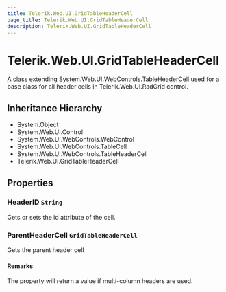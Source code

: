 ```yaml
---
title: Telerik.Web.UI.GridTableHeaderCell
page_title: Telerik.Web.UI.GridTableHeaderCell
description: Telerik.Web.UI.GridTableHeaderCell
---
```


# Telerik.Web.UI.GridTableHeaderCell

A class extending System.Web.UI.WebControls.TableHeaderCell used for a base class for all header cells in Telerik.Web.UI.RadGrid control.

## Inheritance Hierarchy

* System.Object
* System.Web.UI.Control
* System.Web.UI.WebControls.WebControl
* System.Web.UI.WebControls.TableCell
* System.Web.UI.WebControls.TableHeaderCell
* Telerik.Web.UI.GridTableHeaderCell

## Properties

###  HeaderID `String`

Gets or sets the id attribute of the cell.

###  ParentHeaderCell `GridTableHeaderCell`

Gets the parent header cell

#### Remarks
The property will return a value if multi-column headers are used.

